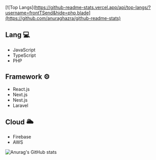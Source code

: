 [![Top Langs](https://github-readme-stats.vercel.app/api/top-langs/?username=frontTSend&hide=php,blade](https://github.com/anuraghazra/github-readme-stats)


## Lang 💻
- JavaScript  
- TypeScript  
- PHP  

## Framework ⚙
- React.js  
- Next.js  
- Nest.js  
- Laravel

## Cloud 🌥
- Firebase  
- AWS

![Anurag's GitHub stats](https://github-readme-stats.vercel.app/api?username=frontTSend&show_icons=true&theme=radical)

